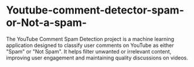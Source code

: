 # Youtube-comment-detector-spam-or-Not-a-spam-
The YouTube Comment Spam Detection project is a machine learning application designed to classify user comments on YouTube as either "Spam" or "Not Spam". It helps filter unwanted or irrelevant content, improving user engagement and maintaining quality discussions on videos.
